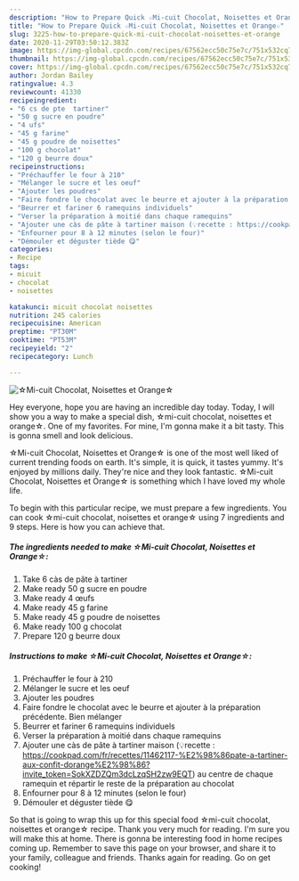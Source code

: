 ```yaml
---
description: "How to Prepare Quick ☆Mi-cuit Chocolat, Noisettes et Orange☆"
title: "How to Prepare Quick ☆Mi-cuit Chocolat, Noisettes et Orange☆"
slug: 3225-how-to-prepare-quick-mi-cuit-chocolat-noisettes-et-orange
date: 2020-11-29T03:50:12.383Z
image: https://img-global.cpcdn.com/recipes/67562ecc50c75e7c/751x532cq70/☆mi-cuit-chocolat-noisettes-et-orange☆-photo-principale-de-la-recette.jpg
thumbnail: https://img-global.cpcdn.com/recipes/67562ecc50c75e7c/751x532cq70/☆mi-cuit-chocolat-noisettes-et-orange☆-photo-principale-de-la-recette.jpg
cover: https://img-global.cpcdn.com/recipes/67562ecc50c75e7c/751x532cq70/☆mi-cuit-chocolat-noisettes-et-orange☆-photo-principale-de-la-recette.jpg
author: Jordan Bailey
ratingvalue: 4.3
reviewcount: 41330
recipeingredient:
- "6 cs de pte  tartiner"
- "50 g sucre en poudre"
- "4 ufs"
- "45 g farine"
- "45 g poudre de noisettes"
- "100 g chocolat"
- "120 g beurre doux"
recipeinstructions:
- "Préchauffer le four à 210"
- "Mélanger le sucre et les oeuf"
- "Ajouter les poudres"
- "Faire fondre le chocolat avec le beurre et ajouter à la préparation précédente. Bien mélanger"
- "Beurrer et fariner 6 ramequins individuels"
- "Verser la préparation à moitié dans chaque ramequins"
- "Ajouter une càs de pâte à tartiner maison (💡recette : https://cookpad.com/fr/recettes/11462117-%E2%98%86pate-a-tartiner-aux-confit-dorange%E2%98%86?invite_token=SokXZDZQm3dcLzqSH2zw9EQT) au centre de chaque ramequin et répartir le reste de la préparation au chocolat"
- "Enfourner pour 8 à 12 minutes (selon le four)"
- "Démouler et déguster tiède 😋"
categories:
- Recipe
tags:
- micuit
- chocolat
- noisettes

katakunci: micuit chocolat noisettes 
nutrition: 245 calories
recipecuisine: American
preptime: "PT30M"
cooktime: "PT53M"
recipeyield: "2"
recipecategory: Lunch

---
```



![☆Mi-cuit Chocolat, Noisettes et Orange☆](https://img-global.cpcdn.com/recipes/67562ecc50c75e7c/751x532cq70/☆mi-cuit-chocolat-noisettes-et-orange☆-photo-principale-de-la-recette.jpg)

Hey everyone, hope you are having an incredible day today. Today, I will show you a way to make a special dish, ☆mi-cuit chocolat, noisettes et orange☆. One of my favorites. For mine, I'm gonna make it a bit tasty. This is gonna smell and look delicious.

☆Mi-cuit Chocolat, Noisettes et Orange☆ is one of the most well liked of current trending foods on earth. It's simple, it is quick, it tastes yummy. It's enjoyed by millions daily. They're nice and they look fantastic. ☆Mi-cuit Chocolat, Noisettes et Orange☆ is something which I have loved my whole life.




To begin with this particular recipe, we must prepare a few ingredients. You can cook ☆mi-cuit chocolat, noisettes et orange☆ using 7 ingredients and 9 steps. Here is how you can achieve that.

<!--inarticleads1-->

##### The ingredients needed to make ☆Mi-cuit Chocolat, Noisettes et Orange☆:

1. Take 6 càs de pâte à tartiner
1. Make ready 50 g sucre en poudre
1. Make ready 4 œufs
1. Make ready 45 g farine
1. Make ready 45 g poudre de noisettes
1. Make ready 100 g chocolat
1. Prepare 120 g beurre doux




<!--inarticleads2-->

##### Instructions to make ☆Mi-cuit Chocolat, Noisettes et Orange☆:

1. Préchauffer le four à 210
1. Mélanger le sucre et les oeuf
1. Ajouter les poudres
1. Faire fondre le chocolat avec le beurre et ajouter à la préparation précédente. Bien mélanger
1. Beurrer et fariner 6 ramequins individuels
1. Verser la préparation à moitié dans chaque ramequins
1. Ajouter une càs de pâte à tartiner maison (💡recette : https://cookpad.com/fr/recettes/11462117-%E2%98%86pate-a-tartiner-aux-confit-dorange%E2%98%86?invite_token=SokXZDZQm3dcLzqSH2zw9EQT) au centre de chaque ramequin et répartir le reste de la préparation au chocolat
1. Enfourner pour 8 à 12 minutes (selon le four)
1. Démouler et déguster tiède 😋




So that is going to wrap this up for this special food ☆mi-cuit chocolat, noisettes et orange☆ recipe. Thank you very much for reading. I'm sure you will make this at home. There is gonna be interesting food in home recipes coming up. Remember to save this page on your browser, and share it to your family, colleague and friends. Thanks again for reading. Go on get cooking!
